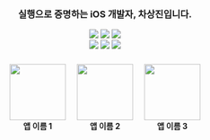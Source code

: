 <h3 align="center">
실행으로 증명하는 iOS 개발자, 차상진입니다.
</h3>
  
<p align="center">
<!-- <img src="https://img.shields.io/badge/Swift-F05138?style=flat-square&logo=Swift&logoColor=white"/></a> -->
<!-- <img src="https://img.shields.io/badge/iOS-000000?style=flat-square&logo=iOS&logoColor=white"/></a> -->
  <img src="https://img.shields.io/badge/SwiftUI-F05138?style=flat-square&logo=Swift&logoColor=white"/></a>
  <img src="https://img.shields.io/badge/UIKit-FFFFFF?style=flat-square&logo=Swift&logoColor=orange"/></a>
  <img src="https://img.shields.io/badge/RxSwift-FF4CB3?style=flat-square&logo=reactivex&logoColor=pink"/></a>
<br>
<img src="https://img.shields.io/badge/Xcode-147EFB?style=flat-square&logo=Xcode&logoColor=white"/></a>
<img src="https://img.shields.io/badge/Figma-A259FF?style=flat-square&logo=Figma&logoColor=white"/></a>
<img src="https://img.shields.io/badge/Notion-000000?style=flat-square&logo=Notion&logoColor=white"/></a>

</p>


<!--
[Top language by commit](http://github-profile-summary-cards.vercel.app/api/cards/most-commit-language?username=SsangG77&theme=tokyonight)
![Top language by repo](http://github-profile-summary-cards.vercel.app/api/cards/repos-per-language?username=SsangG77&theme=tokyonight)

[![Jeasung's github stats](https://github-readme-stats.vercel.app/api?username=SsangG77)](https://github.com/anuraghazra/github-readme-stats)
-->
<div align="center">
<div style="display:inline-block; margin:10px; text-align:center;">
<img src="이미지1.png" width="100"><br><strong>앱 이름 1</strong>
</div><!--
--><div style="display:inline-block; margin:10px; text-align:center;">
<img src="이미지2.png" width="100"><br><strong>앱 이름 2</strong>
</div><!--
--><div style="display:inline-block; margin:10px; text-align:center;">
<img src="이미지3.png" width="100"><br><strong>앱 이름 3</strong>
</div>
</div>
